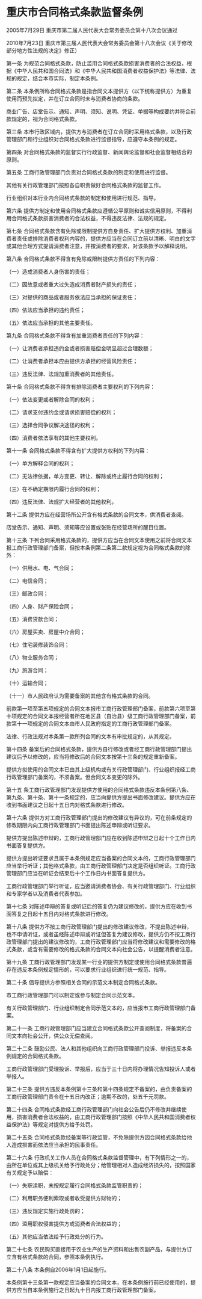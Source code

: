 # 重庆市合同格式条款监督条例

2005年7月29日 重庆市第二届人民代表大会常务委员会第十八次会议通过

2010年7月23日 重庆市第三届人民代表大会常务委员会第十八次会议《关于修改部分地方性法规的决定》修正）

<!-- INFO END -->

第一条 为规范合同格式条款，防止滥用合同格式条款损害消费者的合法权益，根据《中华人民共和国合同法》和《中华人民共和国消费者权益保护法》等法律、法规的规定，结合本市实际，制定本条例。

第二条 本条例所称合同格式条款是指合同文本提供方（以下统称提供方）为重复使用而预先拟定，并在订立合同时未与消费者协商的条款。

商业广告、店堂告示、通知、声明、须知、说明、凭证、单据等构成要约并符合前款规定的，视为合同格式条款。

第三条 本市行政区域内，提供方与消费者在订立合同时采用格式条款，以及行政管理部门和行业组织对合同格式条款进行监督指导，应遵守本条例的规定。

第四条 对合同格式条款的监督实行行政监督、新闻舆论监督和社会监督相结合的原则。

第五条 工商行政管理部门负责对合同格式条款的制定和使用进行监督。

其他有关行政管理部门按照各自职责做好合同格式条款的监督工作。

行业组织对本行业内合同格式条款的制定和使用进行规范、指导。

第六条 提供方制定和使用合同格式条款应遵循公平原则和诚实信用原则，不得利用合同格式条款损害消费者的合法权益，不得违反法律、法规的规定。

第七条 合同格式条款含有免除或限制提供方自身责任、扩大提供方权利、加重消费者责任或排除消费者权利内容的，提供方应当在合同订立前以清晰、明白的文字或其他合理方式提请消费者注意，并按消费者的要求，对该条款予以解释说明。

第八条 合同格式条款不得含有免除或限制提供方责任的下列内容：

（一）造成消费者人身伤害的责任；

（二）因故意或者重大过失造成消费者财产损失的责任；

（三）对提供的商品或者服务依法应当承担的保证责任；

（四）依法应当承担的违约责任；

（五）依法应当承担的其他主要责任。

第九条 合同格式条款不得含有加重消费者责任的下列内容：

（一）让消费者承担违约金或者损害赔偿金明显超过合理数额；

（二）让消费者承担本应由提供方承担的经营风险责任；

（三）违反法律、法规加重消费者的其他责任。

第十条 合同格式条款不得含有排除消费者主要权利的下列内容：

（一）依法变更或者解除合同的权利；

（二）请求支付违约金或请求损害赔偿的权利；

（三）选择合同争议解决途径的权利；

（四）消费者依法享有的其他主要权利。

第十一条 合同格式条款不得含有扩大提供方权利的下列内容：

（一）单方解释合同的权利；

（二）无法律依据，单方变更、转让、解除或终止履行合同的权利；

（三）在不确定期限内履行合同的权利；

（四）违反法律、法规扩大经营者的其他权利。

第十二条 提供方应在经营场所公开含有格式条款的合同文本，供消费者查阅。

店堂告示、通知、声明、须知等应设置或张贴在经营场所的醒目位置。

第十三条 下列合同采用格式条款的，提供方应当在合同文本使用之前将合同文本报工商行政管理部门备案，但按本条例第二条第二款规定视为合同格式条款的除外：

（一）供用水、电、气合同；

（二）电信合同；

（三）邮政合同；

（四）人身、财产保险合同；

（五）消费贷款合同；

（六）房屋买卖、房屋中介合同；

（七）住宅装修装饰合同；

（八）物业服务合同；

（九）旅游合同；

（十）运输合同；

（十一）市人民政府认为需要备案的其他含有格式条款的合同。

前款第一项至第五项规定的合同文本报市工商行政管理部门备案，前款第六项至第十项规定的合同文本报经营者所在地区县（自治县）级工商行政管理部门备案，前款第十一项规定的合同文本由市人民政府指定的工商行政管理部门备案。

法律、行政法规对本条第一款所列合同的文本有审批规定的，从其规定。

第十四条 备案后的合同格式条款，提供方自行修改或者经工商行政管理部门提出建议后予以修改的，应当将修改后的合同文本按第十三条的规定重新备案。

提供方拟使用的合同文本已由其上级机构或有关行政管理部门、行业组织报经工商行政管理部门备案的，不须备案。但合同文本变更的除外。

第十五 条工商行政管理部门发现提供方使用的合同格式条款违反本条例第八条、第九条、第十条、第十一条规定的，应当向提供方提出书面修改建议。提供方应在收到书面建议之日起十五日内对格式条款进行修改。

第十六条 提供方对工商行政管理部门提出的修改建议有异议的，可在前条规定的修改期限内向工商行政管理部门书面提出陈述申辩或听证要求。

提供方提出陈述申辩的，工商行政管理部门应在收到陈述申辩之日起十个工作日内书面答复提供方。

提供方提出听证要求且属于本条例规定应当备案的合同文本的，工商行政管理部门应当举行听证；其他格式条款，由工商行政管理部门决定是否组织听证。工商行政管理部门应当在听证会结束后十个工作日内书面答复提供方。

工商行政管理部门举行听证，应当邀请消费者协会、有关行政管理部门、行业组织和专家学者以及消费者代表参加。

第十七条 对陈述申辩的答复或听证后的答复仍为建议修改的，提供方应在收到书面答复之日起十五日内对格式条款进行修改。

第十八条 提供方不按工商行政管理部门提出的修改建议修改，不提出陈述申辩，也不申请听证，或者虽经陈述申辩或听证但答复为建议修改，提供方仍不按工商行政管理部门提出的建议修改的，工商行政管理部门应当将修改建议和需要修改的格式条款，或含有需要修改的格式条款的合同文本向社会公告，以提醒消费者注意。

第十九条 工商行政管理部门发现某一行业的提供方制定或使用合同格式条款普遍存在违反本条例规定情形的，可以要求行业组织进行统一规范、指导。

第二十条 倡导提供方参照相关合同的示范文本制定合同格式条款。

市工商行政管理部门可以制定或参与制定合同示范文本。

有关行政管理部门、行业组织制定合同示范文本的，应当报市工商行政管理部门备案。

第二十一条 工商行政管理部门应当建立合同格式条款公开查阅制度，将备案的合同文本向社会公开，供公众无偿查阅。

第二十二条 鼓励公民、法人和其他组织向工商行政管理部门投诉、举报违反本条例规定的合同格式条款。

工商行政管理部门受理投诉、举报后，应当于三十日内将办理情况告知投诉人或者举报人。

第二十三条 提供方违反本条例第十三条和第十四条规定不备案的，由负责备案的工商行政管理部门责令在十五日内改正；逾期不改的，处五千元罚款。

第二十四条 合同格式条款经工商行政管理部门向社会公告后仍不修改并继续使用，损害消费者合法权益的，由工商行政管理部门按照《中华人民共和国消费者权益保护法》等规定对提供方给予处罚。

第二十五条 合同格式条款经备案等行政监管，不免除提供方因合同格式条款给他人造成损害而依法应当承担的民事责任。

第二十六条 行政机关工作人员在合同格式条款监督管理中，有下列情形之一的，由所在单位或其上级机关给予行政处分；给管理相对人造成经济损失的，按照国家有关规定予以赔偿：

（一）失职渎职，未按规定履行合同格式条款监管职责的；

（二）利用职务便利索取或者收受提供方财物的；

（三）违反规定实施行政处罚的；

（四）滥用职权侵害提供方或消费者合法权益的；

（五）其他应当依法给予行政处分的行为。

第二十七条 农民购买直接用于农业生产的生产资料和出售农副产品，与提供方订立含有格式条款的合同，参照本条例执行。

第二十八条 本条例自2006年1月1日起施行。

本条例第十三条第一款规定应当备案的合同文本，在本条例施行前已经使用的，提供方应当自本条例施行之日起九十日内报工商行政管理部门备案。

